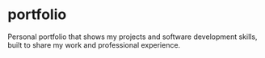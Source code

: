 # portfolio
Personal portfolio that shows my projects and software development skills, built to share my work and professional experience.

